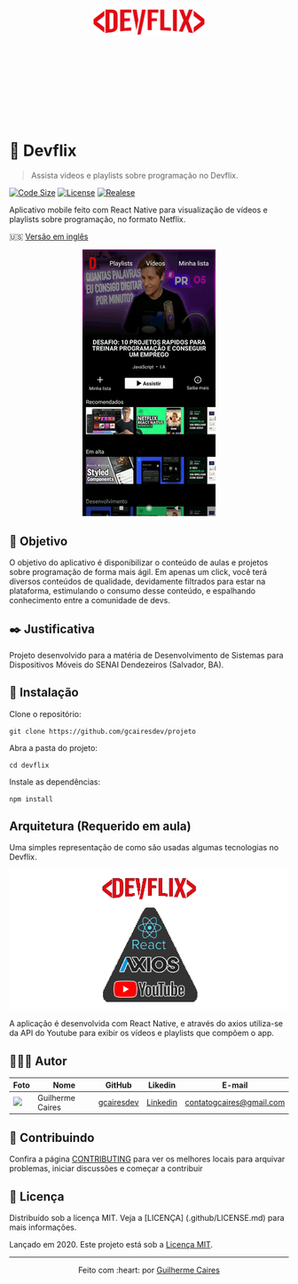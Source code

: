 <p align="center">
    <img src="../src/assets/logo.png" width="200px" style="margin: 150px 0" />
</p>

# 🎥 Devflix
> Assista videos e playlists sobre programação no Devflix.

[![Code Size][code-size]][code-url]
[![License][MIT-license]][MIT-url]
[![Realese][version]][version-url]

Aplicativo mobile feito com React Native para visualização de vídeos e playlists sobre programação, no formato Netflix. 

🇺🇸 [Versão em inglês](../README.md)

<p align="center">
    <img src="img/app.gif"/>
</p>

## :dart: Objetivo

O objetivo do aplicativo é disponibilizar o conteúdo de aulas e projetos sobre programação de forma mais ágil. Em apenas um click, você terá diversos conteúdos de qualidade, devidamente filtrados para estar na plataforma, estimulando o consumo desse conteúdo, e espalhando conhecimento entre a comunidade de devs.

## :black_nib: Justificativa

Projeto desenvolvido para a matéria de Desenvolvimento de Sistemas para Dispositivos Móveis do SENAI Dendezeiros (Salvador, BA).

## :construction_worker: Instalação

Clone o repositório:

```git
git clone https://github.com/gcairesdev/projeto
```

Abra a pasta do projeto:

```shell
cd devflix
```

Instale as dependências:

```shell
npm install
```

## Arquitetura (Requerido em aula)

Uma simples representação de como são usadas algumas tecnologias no Devflix.

<p align="center">
    <img src="img/architecture.png" />
</p>

A aplicação é desenvolvida com React Native, e através do axios utiliza-se da API do Youtube para exibir os vídeos e playlists que compõem o app.

## 👨🏼‍💻 Autor

Foto | Nome | GitHub | Likedin | E-mail
---- | ---- | ------ | ------- | ------
<img src="https://avatars1.githubusercontent.com/u/54117888?s=460&u=aa7d6143c4e1fdab1ffa6e5fd5ebfe64572f2eae&v=4" width="100px"> | Guilherme Caires | [gcairesdev](https://github.com/gcairesdev) | [Linkedin](https://linkedin.com/in/guilherme-caires/) | contatogcaires@gmail.com

## 🤝 Contribuindo

Confira a página [CONTRIBUTING](./CONTRIBUTING-PT-BR.md) para ver os melhores locais para arquivar problemas, iniciar discussões e começar a contribuir

## :page_facing_up: Licença

Distribuído sob a licença MIT.  Veja a [LICENÇA] (.github/LICENSE.md) para mais informações.

Lançado em 2020.
Este projeto está sob a [Licença MIT](.github/LICENSE.md).

---

<p align="center">
    Feito com :heart: por <a href="https://github.com/gcairesdev">Guilherme Caires</a>
</p>

<!-- Markdown link & img dfn's -->
[code-size]: https://img.shields.io/github/languages/code-size/gcairesdev/devflix
[code-url]: https://github.com/gcairesdev/devflix

[MIT-license]: https://img.shields.io/github/license/gcairesdev/devflix
[MIT-url]: https://github.com/gcairesdev/devflix/blob/master/LICENSE.md

[version]: https://img.shields.io/github/v/release/gcairesdev/devflix?include_prereleases
[version-url]: https://github.com/gcairesdev/devflix